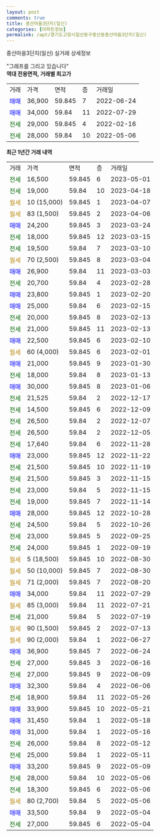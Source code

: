 ```yaml
---
layout: post
comments: true
title: 중산마을3단지(일신)
categories: [아파트정보]
permalink: /apt/경기도고양시일산동구중산동중산마을3단지(일신)
---
```


중산마을3단지(일신) 실거래 상세정보

<script type="text/javascript">
  google.charts.load('current', {'packages':['line', 'corechart']});
  google.charts.setOnLoadCallback(drawChart);

  function drawChart() {
    var data = new google.visualization.DataTable();
    data.addColumn('date', '거래일');
    data.addColumn('number', "매매");
    data.addColumn('number', "전세");
    data.addColumn('number', "전매");

    data.addRows([[new Date(Date.parse("2023-05-01")), null, 16500, null], [new Date(Date.parse("2023-04-18")), null, 19000, null], [new Date(Date.parse("2023-04-07")), null, null, null], [new Date(Date.parse("2023-04-06")), null, null, null], [new Date(Date.parse("2023-03-24")), 24200, null, null], [new Date(Date.parse("2023-03-15")), null, 18000, null], [new Date(Date.parse("2023-03-10")), null, 19500, null], [new Date(Date.parse("2023-03-04")), null, null, null], [new Date(Date.parse("2023-03-03")), 26900, null, null], [new Date(Date.parse("2023-02-28")), null, 20700, null], [new Date(Date.parse("2023-02-20")), 23800, null, null], [new Date(Date.parse("2023-02-15")), 25000, null, null], [new Date(Date.parse("2023-02-13")), null, 20000, null], [new Date(Date.parse("2023-02-13")), null, 21000, null], [new Date(Date.parse("2023-02-10")), 22500, null, null], [new Date(Date.parse("2023-02-01")), null, null, null], [new Date(Date.parse("2023-01-30")), 21000, null, null], [new Date(Date.parse("2023-01-13")), null, 18000, null], [new Date(Date.parse("2023-01-06")), 30000, null, null], [new Date(Date.parse("2022-12-17")), null, 21525, null], [new Date(Date.parse("2022-12-09")), null, 14500, null], [new Date(Date.parse("2022-12-07")), null, 26500, null], [new Date(Date.parse("2022-12-05")), null, 26500, null], [new Date(Date.parse("2022-11-28")), null, 17640, null], [new Date(Date.parse("2022-11-22")), 23000, null, null], [new Date(Date.parse("2022-11-19")), null, 21500, null], [new Date(Date.parse("2022-11-15")), null, 21500, null], [new Date(Date.parse("2022-11-15")), null, 23000, null], [new Date(Date.parse("2022-11-14")), null, 19000, null], [new Date(Date.parse("2022-10-28")), 28000, null, null], [new Date(Date.parse("2022-10-26")), null, 24500, null], [new Date(Date.parse("2022-09-25")), null, 23000, null], [new Date(Date.parse("2022-09-19")), null, 24000, null], [new Date(Date.parse("2022-08-30")), null, null, null], [new Date(Date.parse("2022-08-30")), null, null, null], [new Date(Date.parse("2022-08-20")), null, null, null], [new Date(Date.parse("2022-07-29")), 34000, null, null], [new Date(Date.parse("2022-07-21")), null, null, null], [new Date(Date.parse("2022-07-19")), null, 21000, null], [new Date(Date.parse("2022-07-13")), null, null, null], [new Date(Date.parse("2022-06-27")), null, null, null], [new Date(Date.parse("2022-06-24")), 36900, null, null], [new Date(Date.parse("2022-06-16")), null, 27000, null], [new Date(Date.parse("2022-06-09")), null, 27000, null], [new Date(Date.parse("2022-06-06")), 32300, null, null], [new Date(Date.parse("2022-05-26")), null, 18900, null], [new Date(Date.parse("2022-05-21")), 33900, null, null], [new Date(Date.parse("2022-05-18")), 31450, null, null], [new Date(Date.parse("2022-05-16")), 31000, null, null], [new Date(Date.parse("2022-05-12")), null, 26000, null], [new Date(Date.parse("2022-05-11")), null, 25000, null], [new Date(Date.parse("2022-05-09")), 33200, null, null], [new Date(Date.parse("2022-05-06")), null, 28000, null], [new Date(Date.parse("2022-05-06")), null, 18300, null], [new Date(Date.parse("2022-05-06")), null, null, null], [new Date(Date.parse("2022-05-04")), 33500, null, null], [new Date(Date.parse("2022-05-04")), null, 27000, null]]);

    var options = {
      hAxis: {
        format: 'yyyy/MM/dd'
      },    
      lineWidth: 0,
      pointsVisible: true,    
      title: '최근 1년간 유형별 실거래가 분포',
      legend: { position: 'bottom' }
    };

    var formatter = new google.visualization.NumberFormat({pattern:'###,###'} );
    formatter.format(data, 1);
    formatter.format(data, 2);
    
    setTimeout(function() {
        var chart = new google.visualization.LineChart(document.getElementById('columnchart_material'));
        chart.draw(data, (options));
        document.getElementById('loading').style.display = 'none';
    }, 200);
  }
</script>


<div id="loading" style="z-index:20; display: block; margin-left: 0px">"그래프를 그리고 있습니다"</div>
<div id="columnchart_material" style="width: 95%; margin-left: 0px; display: block"></div>
<!-- contents start -->
<b>역대 전용면적, 거래별 최고가</b>
<table class="sortable">
    <tr>
      <td>거래</td>
      <td>가격</td>
      <td>면적</td>
      <td>층</td>
      <td>거래일</td>
    </tr>
        <tr>
          <td><a style="color: blue">매매</a></td>
          <td>36,900</td>
          <td>59.845</td>
          <td>7</td>
          <td>2022-06-24</td>
        </tr>            <tr>
          <td><a style="color: blue">매매</a></td>
          <td>34,000</td>
          <td>59.84</td>
          <td>11</td>
          <td>2022-07-29</td>
        </tr>        
        <tr>
              <td><a style="color: darkgreen">전세</a></td>
              <td>29,000</td>
              <td>59.845</td>
              <td>4</td>
              <td>2022-02-16</td>
            </tr>            <tr>
              <td><a style="color: darkgreen">전세</a></td>
              <td>28,000</td>
              <td>59.84</td>
              <td>10</td>
              <td>2022-05-06</td>
            </tr>        
    
</table>

<b>최근 1년간 거래 내역</b>

<table class="sortable">
    <tr>
      <td>거래</td>
      <td>가격</td>
      <td>면적</td>
      <td>층</td>
      <td>거래일</td>
    </tr>
    <tr>
      <td><a style="color: darkgreen">전세</a></td>
      <td>16,500</td>
      <td>59.845</td>
      <td>6</td>
      <td>2023-05-01</td>
    </tr>          <tr>
      <td><a style="color: darkgreen">전세</a></td>
      <td>19,000</td>
      <td>59.84</td>
      <td>10</td>
      <td>2023-04-18</td>
    </tr>          <tr>
      <td><a style="color: darkgoldenrod">월세</a></td>
      <td>10 (15,000)</td>
      <td>59.845</td>
      <td>1</td>
      <td>2023-04-07</td>
    </tr>          <tr>
      <td><a style="color: darkgoldenrod">월세</a></td>
      <td>83 (1,500)</td>
      <td>59.845</td>
      <td>2</td>
      <td>2023-04-06</td>
    </tr>          <tr>
      <td><a style="color: blue">매매</a></td>
      <td>24,200</td>
      <td>59.845</td>
      <td>3</td>
      <td>2023-03-24</td>
    </tr>          <tr>
      <td><a style="color: darkgreen">전세</a></td>
      <td>18,000</td>
      <td>59.845</td>
      <td>12</td>
      <td>2023-03-15</td>
    </tr>          <tr>
      <td><a style="color: darkgreen">전세</a></td>
      <td>19,500</td>
      <td>59.84</td>
      <td>7</td>
      <td>2023-03-10</td>
    </tr>          <tr>
      <td><a style="color: darkgoldenrod">월세</a></td>
      <td>70 (2,500)</td>
      <td>59.845</td>
      <td>8</td>
      <td>2023-03-04</td>
    </tr>          <tr>
      <td><a style="color: blue">매매</a></td>
      <td>26,900</td>
      <td>59.84</td>
      <td>11</td>
      <td>2023-03-03</td>
    </tr>          <tr>
      <td><a style="color: darkgreen">전세</a></td>
      <td>20,700</td>
      <td>59.84</td>
      <td>4</td>
      <td>2023-02-28</td>
    </tr>          <tr>
      <td><a style="color: blue">매매</a></td>
      <td>23,800</td>
      <td>59.845</td>
      <td>1</td>
      <td>2023-02-20</td>
    </tr>          <tr>
      <td><a style="color: blue">매매</a></td>
      <td>25,000</td>
      <td>59.84</td>
      <td>6</td>
      <td>2023-02-15</td>
    </tr>          <tr>
      <td><a style="color: darkgreen">전세</a></td>
      <td>20,000</td>
      <td>59.845</td>
      <td>8</td>
      <td>2023-02-13</td>
    </tr>          <tr>
      <td><a style="color: darkgreen">전세</a></td>
      <td>21,000</td>
      <td>59.845</td>
      <td>11</td>
      <td>2023-02-13</td>
    </tr>          <tr>
      <td><a style="color: blue">매매</a></td>
      <td>22,500</td>
      <td>59.845</td>
      <td>6</td>
      <td>2023-02-10</td>
    </tr>          <tr>
      <td><a style="color: darkgoldenrod">월세</a></td>
      <td>60 (4,000)</td>
      <td>59.845</td>
      <td>6</td>
      <td>2023-02-01</td>
    </tr>          <tr>
      <td><a style="color: blue">매매</a></td>
      <td>21,000</td>
      <td>59.845</td>
      <td>9</td>
      <td>2023-01-30</td>
    </tr>          <tr>
      <td><a style="color: darkgreen">전세</a></td>
      <td>18,000</td>
      <td>59.84</td>
      <td>8</td>
      <td>2023-01-13</td>
    </tr>          <tr>
      <td><a style="color: blue">매매</a></td>
      <td>30,000</td>
      <td>59.845</td>
      <td>8</td>
      <td>2023-01-06</td>
    </tr>          <tr>
      <td><a style="color: darkgreen">전세</a></td>
      <td>21,525</td>
      <td>59.84</td>
      <td>2</td>
      <td>2022-12-17</td>
    </tr>          <tr>
      <td><a style="color: darkgreen">전세</a></td>
      <td>14,500</td>
      <td>59.845</td>
      <td>6</td>
      <td>2022-12-09</td>
    </tr>          <tr>
      <td><a style="color: darkgreen">전세</a></td>
      <td>26,500</td>
      <td>59.84</td>
      <td>2</td>
      <td>2022-12-07</td>
    </tr>          <tr>
      <td><a style="color: darkgreen">전세</a></td>
      <td>26,500</td>
      <td>59.84</td>
      <td>2</td>
      <td>2022-12-05</td>
    </tr>          <tr>
      <td><a style="color: darkgreen">전세</a></td>
      <td>17,640</td>
      <td>59.84</td>
      <td>6</td>
      <td>2022-11-28</td>
    </tr>          <tr>
      <td><a style="color: blue">매매</a></td>
      <td>23,000</td>
      <td>59.845</td>
      <td>12</td>
      <td>2022-11-22</td>
    </tr>          <tr>
      <td><a style="color: darkgreen">전세</a></td>
      <td>21,500</td>
      <td>59.845</td>
      <td>10</td>
      <td>2022-11-19</td>
    </tr>          <tr>
      <td><a style="color: darkgreen">전세</a></td>
      <td>21,500</td>
      <td>59.845</td>
      <td>3</td>
      <td>2022-11-15</td>
    </tr>          <tr>
      <td><a style="color: darkgreen">전세</a></td>
      <td>23,000</td>
      <td>59.84</td>
      <td>5</td>
      <td>2022-11-15</td>
    </tr>          <tr>
      <td><a style="color: darkgreen">전세</a></td>
      <td>19,000</td>
      <td>59.845</td>
      <td>7</td>
      <td>2022-11-14</td>
    </tr>          <tr>
      <td><a style="color: blue">매매</a></td>
      <td>28,000</td>
      <td>59.845</td>
      <td>12</td>
      <td>2022-10-28</td>
    </tr>          <tr>
      <td><a style="color: darkgreen">전세</a></td>
      <td>24,500</td>
      <td>59.84</td>
      <td>5</td>
      <td>2022-10-26</td>
    </tr>          <tr>
      <td><a style="color: darkgreen">전세</a></td>
      <td>23,000</td>
      <td>59.845</td>
      <td>5</td>
      <td>2022-09-25</td>
    </tr>          <tr>
      <td><a style="color: darkgreen">전세</a></td>
      <td>24,000</td>
      <td>59.845</td>
      <td>1</td>
      <td>2022-09-19</td>
    </tr>          <tr>
      <td><a style="color: darkgoldenrod">월세</a></td>
      <td>5 (18,500)</td>
      <td>59.845</td>
      <td>10</td>
      <td>2022-08-30</td>
    </tr>          <tr>
      <td><a style="color: darkgoldenrod">월세</a></td>
      <td>50 (10,000)</td>
      <td>59.845</td>
      <td>7</td>
      <td>2022-08-30</td>
    </tr>          <tr>
      <td><a style="color: darkgoldenrod">월세</a></td>
      <td>71 (2,000)</td>
      <td>59.845</td>
      <td>7</td>
      <td>2022-08-20</td>
    </tr>          <tr>
      <td><a style="color: blue">매매</a></td>
      <td>34,000</td>
      <td>59.84</td>
      <td>11</td>
      <td>2022-07-29</td>
    </tr>          <tr>
      <td><a style="color: darkgoldenrod">월세</a></td>
      <td>85 (3,000)</td>
      <td>59.84</td>
      <td>11</td>
      <td>2022-07-21</td>
    </tr>          <tr>
      <td><a style="color: darkgreen">전세</a></td>
      <td>21,000</td>
      <td>59.84</td>
      <td>5</td>
      <td>2022-07-19</td>
    </tr>          <tr>
      <td><a style="color: darkgoldenrod">월세</a></td>
      <td>90 (1,500)</td>
      <td>59.845</td>
      <td>2</td>
      <td>2022-07-13</td>
    </tr>          <tr>
      <td><a style="color: darkgoldenrod">월세</a></td>
      <td>90 (2,000)</td>
      <td>59.84</td>
      <td>1</td>
      <td>2022-06-27</td>
    </tr>          <tr>
      <td><a style="color: blue">매매</a></td>
      <td>36,900</td>
      <td>59.845</td>
      <td>7</td>
      <td>2022-06-24</td>
    </tr>          <tr>
      <td><a style="color: darkgreen">전세</a></td>
      <td>27,000</td>
      <td>59.845</td>
      <td>3</td>
      <td>2022-06-16</td>
    </tr>          <tr>
      <td><a style="color: darkgreen">전세</a></td>
      <td>27,000</td>
      <td>59.845</td>
      <td>9</td>
      <td>2022-06-09</td>
    </tr>          <tr>
      <td><a style="color: blue">매매</a></td>
      <td>32,300</td>
      <td>59.84</td>
      <td>4</td>
      <td>2022-06-06</td>
    </tr>          <tr>
      <td><a style="color: darkgreen">전세</a></td>
      <td>18,900</td>
      <td>59.84</td>
      <td>11</td>
      <td>2022-05-26</td>
    </tr>          <tr>
      <td><a style="color: blue">매매</a></td>
      <td>33,900</td>
      <td>59.845</td>
      <td>10</td>
      <td>2022-05-21</td>
    </tr>          <tr>
      <td><a style="color: blue">매매</a></td>
      <td>31,450</td>
      <td>59.84</td>
      <td>1</td>
      <td>2022-05-18</td>
    </tr>          <tr>
      <td><a style="color: blue">매매</a></td>
      <td>31,000</td>
      <td>59.84</td>
      <td>1</td>
      <td>2022-05-16</td>
    </tr>          <tr>
      <td><a style="color: darkgreen">전세</a></td>
      <td>26,000</td>
      <td>59.84</td>
      <td>8</td>
      <td>2022-05-12</td>
    </tr>          <tr>
      <td><a style="color: darkgreen">전세</a></td>
      <td>25,000</td>
      <td>59.84</td>
      <td>1</td>
      <td>2022-05-11</td>
    </tr>          <tr>
      <td><a style="color: blue">매매</a></td>
      <td>33,200</td>
      <td>59.845</td>
      <td>9</td>
      <td>2022-05-09</td>
    </tr>          <tr>
      <td><a style="color: darkgreen">전세</a></td>
      <td>28,000</td>
      <td>59.84</td>
      <td>10</td>
      <td>2022-05-06</td>
    </tr>          <tr>
      <td><a style="color: darkgreen">전세</a></td>
      <td>18,300</td>
      <td>59.845</td>
      <td>6</td>
      <td>2022-05-06</td>
    </tr>          <tr>
      <td><a style="color: darkgoldenrod">월세</a></td>
      <td>80 (2,700)</td>
      <td>59.84</td>
      <td>5</td>
      <td>2022-05-06</td>
    </tr>          <tr>
      <td><a style="color: blue">매매</a></td>
      <td>33,500</td>
      <td>59.84</td>
      <td>9</td>
      <td>2022-05-04</td>
    </tr>          <tr>
      <td><a style="color: darkgreen">전세</a></td>
      <td>27,000</td>
      <td>59.845</td>
      <td>6</td>
      <td>2022-05-04</td>
    </tr>      </table>
<!-- contents end -->    

